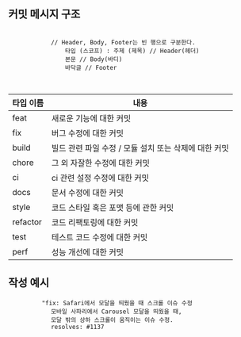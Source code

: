 <div>
    <h2 id="커밋-메시지-구조">커밋 메시지 구조</h2>
    <pre class=" language-tsx">
        <code class=" language-tsx">
            <span class="token comment">// Header, Body, Footer는 빈 행으로 구분한다.</span>
                <span class="token function">타입</span> <span class="token punctuation">(</span>스코프<span class="token punctuation">)</span> <span class="token punctuation">:</span> <span class="token function">주제</span> <span class="token punctuation">(</span>제목<span class="token punctuation">)</span> <span class="token comment">// Header(헤더)</span>
                본문 <span class="token comment">// Body(바디)</span>
                바닥글 <span class="token comment">// Footer</span>
        </code>
    </pre>
</div>
<table>
    <thead>
        <tr>
            <th>타입 이름</th>
            <th>내용</th>
        </tr>
    </thead>
    <tbody>
        <tr>
            <td>feat</td>
            <td>새로운 기능에 대한 커밋</td>
        </tr>
        <tr>
            <td>fix</td>
            <td>버그 수정에 대한 커밋</td>
        </tr>
        <tr>
            <td>build</td>
            <td>빌드 관련 파일 수정 / 모듈 설치 또는 삭제에 대한 커밋</td>
        </tr>
        <tr>
            <td>chore</td>
            <td>그 외 자잘한 수정에 대한 커밋</td>
        </tr>
        <tr>
            <td>ci</td>
            <td>ci 관련 설정 수정에 대한 커밋</td>
        </tr>
        <tr>
            <td>docs</td>
            <td>문서 수정에 대한 커밋</td>
        </tr>
        <tr>
            <td>style</td>
            <td>코드 스타일 혹은 포맷 등에 관한 커밋</td>
        </tr>
        <tr>
            <td>refactor</td>
            <td>코드 리팩토링에 대한 커밋</td>
        </tr>
        <tr>
            <td>test</td>
            <td>테스트 코드 수정에 대한 커밋</td>
        </tr>
        <tr>
            <td>perf</td>
            <td>성능 개선에 대한 커밋</td>
        </tr>
    </tbody>
</table>

<div>
    <h2 id="작성-예시">작성 예시</h2>
    <pre class=" language-tsx">
        <code class=" language-tsx">"fix<span class="token punctuation">:</span> Safari에서 모달을 띄웠을 때 스크롤 이슈 수정
            모바일 사파리에서 Carousel 모달을 띄웠을 때<span class="token punctuation">,</span>
            모달 밖의 상하 스크롤이 움직이는 이슈 수정<span class="token punctuation">.</span>
            resolves<span class="token punctuation">:</span> #<span class="token number">1137</span>
        </code>
    </pre>
</div>
